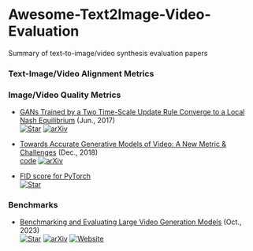 # Awesome-Text2Image-Video-Evaluation
Summary of text-to-image/video synthesis evaluation papers


### Text-Image/Video Alignment Metrics

### Image/Video Quality Metrics
+ [GANs Trained by a Two Time-Scale Update Rule Converge to a Local Nash Equilibrium](https://arxiv.org/abs/1706.08500) (Jun., 2017)  
  [![Star](https://img.shields.io/github/stars/bioinf-jku/TTUR.svg?style=social&label=Star)](https://github.com/bioinf-jku/TTUR) 
  [![arXiv](https://img.shields.io/badge/arXiv-b31b1b.svg)](https://arxiv.org/abs/1706.08500)
  
+ [Towards Accurate Generative Models of Video: A New Metric & Challenges](https://arxiv.org/abs/1812.01717) (Dec., 2018)  
  [code](https://github.com/google-research/google-research/tree/master/frechet_video_distance) 
  [![arXiv](https://img.shields.io/badge/arXiv-b31b1b.svg)](https://arxiv.org/abs/1812.01717)

+ [FID score for PyTorch](https://github.com/mseitzer/pytorch-fid)  
  [![Star](https://img.shields.io/github/stars/mseitzer/pytorch-fid.svg?style=social&label=Star)](https://github.com/mseitzer/pytorch-fid)

### Benchmarks
+ [Benchmarking and Evaluating Large Video Generation Models](https://arxiv.org/abs/2310.11440) (Oct., 2023)  
  [![Star](https://img.shields.io/github/stars/EvalCrafter/EvalCrafter.svg?style=social&label=Star)](https://github.com/EvalCrafter/EvalCrafter)
  [![arXiv](https://img.shields.io/badge/arXiv-b31b1b.svg)](https://arxiv.org/abs/2310.11440)
  [![Website](https://img.shields.io/badge/Website-9cf)](https://evalcrafter.github.io/)
